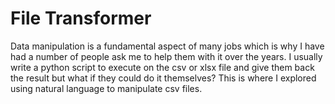 # File Transformer

Data manipulation is a fundamental aspect of many jobs which is why I have had a number of people ask me to help them with it over the years. I usually write a python script to execute on the csv or xlsx file and give them back the result but what if they could do it themselves? This is where I explored using natural language to manipulate csv files.

